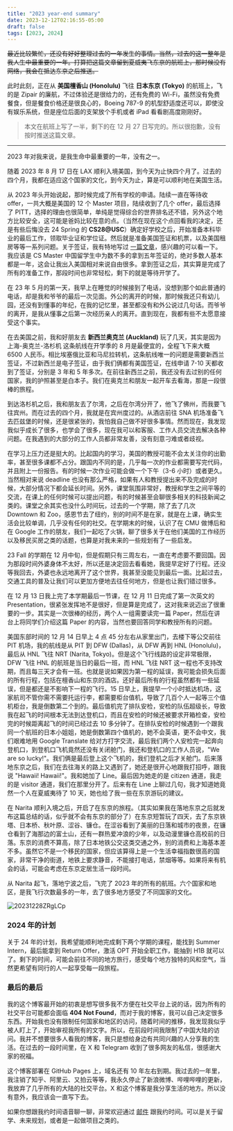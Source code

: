 ```yaml
---
title: "2023 year-end summary"
date: 2023-12-12T02:16:55-05:00
draft: false
tags: [2023, 2024]
---
```


~~最近比较繁忙，还没有好好整理过去的一年发生的事情。当然，过去的这一整年是我人生中最重要的一年。打算把这篇文章留到夏威夷飞东京的航班上，那时候没有网络，我会在抵达东京之后推送。~~

此时此刻，正在从 **美国檀香山 (Honolulu)** 飞往 **日本东京 (Tokyo)** 的航班上，飞的是 Zipair 的廉航，不过体验还是很给力的，还有免费的 Wi-Fi，虽然没有免费餐食，但是餐食价格还是很良心的，Boeing 787-9 的机型舒适度还可以，即使没有娱乐系统，但是座位后面的支架放个手机或者 iPad 看看剧高度刚刚好。

> 本文在航班上写了一半，剩下的在 12 月 27 日写完的。所以很抱歉，没有按时推送这篇文章。

---

2023 年对我来说，是我生命中最重要的一年，没有之一。

随着 2023 年 8 月 17 日在 LAX 顺利入境美国，到今天为止快四个月了。过去的四个月，我都在适应这个国家的文化，到今天为止，算是可以顺利地在美国生活。

从 2023 年头开始说起，那时候完成了所有学校的申请。陆续一直在等待收 offer，一共大概是美国的 12 个 Master 项目，陆续收到了几个 offer，最后选择了 PITT，选择的理由也很简单，单纯是觉得综合的世界排名还不错，另外这个地方比较安全，这可能是爸妈比较在意的点。（当然在现在这个点回看我的决定，还是有些后悔没去 24 Spring 的 **CS28@USC**）确定好学校之后，开始准备本科毕业的最后工作，领取毕业证和学位证。然后就是准备美国签证和机票，以及美国租房等等一系列问题。关于签证，我有特地写过 [一篇文章](https://missuo.me/posts/hongkong-us-visa/)，感兴趣的可以看一下。我应该是 CS Master 中国留学生中为数不多的拿到五年签证的，绝对多数人基本都是一年，这会让我出入美国相对来说自由很多。拿到签证之后，其实算是完成了所有的准备工作，那段时间也非常轻松，剩下的就是等待开学了。

在 23 年 5 月的第一天，我早上在睡觉的时候接到了电话，没想到那个如此普通的电话，却是我和爷爷的最后一次见面。外公的离开的时候，那时候我还只有幼儿园，还没有到懂事的年纪，在我的记忆里，甚至都没有和外公说过几句话。而爷爷的离开，是我从懂事之后第一次经历亲人的离开。直到现在，我都有些不太愿意接受这个事实。

在去美国之前，我和好朋友去 **新西兰奥克兰 (Auckland)** 玩了几天，其实是因为 上海-奥克兰-洛杉机 这条航线在开学季的 8 月是最便宜的，全程飞下来大概 6500 人民币。相比埃塞俄比亚和马尼拉转机，这条航线唯一的问题是需要新西兰签证，不过新西兰是电子签证，由于我们俩都有美国签证，在线申请 7-10 天都收到了签证，分别是 3 年和 5 年多次。在前往新西兰之前，我还没有去过别的任何国家，我的护照甚至是白本子。我们在奥克兰和朋友一起开车去看海，那是一段很棒的旅程。

到达洛杉机之后，我和朋友去了尔湾，之后在尔湾分开了，他飞了佛州，而我要飞往宾州。而在过去的四个月，我就是在宾州度过的。从酒店前往 SNA 机场准备飞去匹兹堡的时候，还是很紧张的，我怕我自己做不好很多事情。然而现在，我发现我似乎成长了很多，也学会了很多，现在我可以和客服、工作人员交流去解决各种问题。在我遇到的大部分的工作人员都非常友善，没有刻意刁难或者歧视。

在学习上压力还是挺大的。比起国内的学习，美国的教授可能不会太关注你的出勤率，甚至很多课都不占分。跟国内不同的是，几乎每一次的作业都需要写完代码，并且附上一份报告。有的时候一次作业可能会做一个下午（3-6 小时）或者更久。当然相对来说 deadline 也没有那么严格，如果有人和教授提出来不及完成的时候，大部分情况下都会延长时间。另外，课堂氛围非常好，教授和学生之间平等的交流，在课上的任何时候可以提出问题，有的时候甚至会聊很多相关的科技新闻之类的。课堂之余其实也没什么时间玩，过去的一个学期，除了去了几次 Downtown 和 Zoo，感恩节去了纽约，别的时间不是在家，就是在上课，确实生活会比较单调，几乎没有任何的社交。在学期末的时候，认识了在 CMU 做博后和在 Google 工作的朋友，我们一起吃了火锅，聊了很多关于在他们美国的工作经历以及移民买房之类的话题，也算是对我未来的一些规划有了一些启发。

23 Fall 的学期在 12 月中旬，但是假期只有三周左右，一直在考虑要不要回国。因为那段时间外婆身体不太好，所以还是决定回去看看她，我提早定好了行程。还没等我回去，外婆也永远地离开了这个世界，我甚至没能见到最后一面。比起过去，交通工具的普及让我们可以更加方便地去往任何地方，但是也让我们错过很多。

在 12 月 13 日我上完了本学期最后一节课，在 12 月 11 日完成了第一次英文的 Presentation，很紧张发挥地不是很好，但是算是完成了，这对我来说迈出了很重要的一步。其实是一次很棒的经历，两个人一组需要读完一篇 Paper，然后在讲台上将同学们介绍这篇 Paper 的内容，当然也要回答同学和教授所有的问题。

美国东部时间的 12 月 14 日早上 4 点 45 分左右从家里出门，去楼下等公交前往 PIT 机场，我的航线是从 PIT 到 DFW (Dallas)，从 DFW 再到 HNL (Honolulu)，最后从 HNL 飞往 NRT (Narita, Tokyo)。但是这个飞行线路的设定非常极限，DFW 飞往 HNL 的航班是当日的最后一班，而 HNL 飞往 NRT 这一程也不支持改期，而且每三天才会有一班。也就是说如果因为第一程的延误，我可能会损失后面的所有行程，包括在檀香山和东京的酒店。还好最后所有的行程虽然都有一些延误，但是都还是不影响下一程的飞行。15 日早上，我提早一个小时抵达机场，这家航司不管你需不需要托运行李，都需要柜台值机，导致了几百个人一起等三个值机柜台，我是倒数第二个到的。最后值机完了排队安检，安检的队伍超级长，导致我在起飞的时间根本无法到达登机口，而且在安检的时候还被要求开箱检查，安检完的时候距离起飞的时间已经过去 10 多分钟了。在排队安检的时候遇到一个跟我同一个航班的日本小姐姐，她是倒数第四个值机的，她不会英语，更不会中文，我们艰难地用 Google Translate 给对方打字交流，最后我们两个人安检完一起奔向登机口，到登机口飞机竟然还没有关闭舱门，我还和登机口的工作人员说，"We are so lucky!"。我们俩是最后登上这个飞机的，我们登机之后才关舱门。后来落地东京之后，我们在去往海关的路上又遇到了，她还是很开心地跟我打招呼，跟我说 "Hawaii! Hawaii!"。我和她加了 Line。最后因为她走的是 citizen 通道，我走的是 visitor 通道，我们在那里分开了。后来有在 Line 上聊过几句，我才知道她竟然一个人在夏威夷待了 10 天，她也给了我一些在东京游玩的建议。

在 Narita 顺利入境之后，开启了在东京的旅程。（其实如果我在落地东京之后就发布这篇总结的话，似乎就不会有东京的部分了）在东京短暂玩了四天，去了东京铁塔、日本桥、秋叶原、涩谷、镰仓。在涩谷看到了美丽的日落和城市的夜景，在镰仓看到了海那边的富士山，还有一群热爱冲浪的少年，以及动漫里镰仓高校前的日落。东京的消费不算高，除了日本地铁公交这类交通之外，别的消费和上海基本差不多。虽然它不是一个移民的国家，但应该算得上是一个生活幸福指数很高的国家，非常干净的街道，地铁上要求静音，不能接打电话，禁烟等等。如果将来有机会的话，可能会考虑在东京定居生活一段时间。

从 Narita 起飞，落地宁波之后，飞完了 2023 年的所有的航班。六个国家和地区，是我飞行次数最多的一年，去了很多地方感受了不同国家的文化。

![20231228ZRgLCp](https://r2.qwq.mx/blog/20231228ZRgLCp.PNG)

### 2024 年的计划

关于 24 年的计划，我希望能顺利地完成剩下两个学期的课程，能找到 Summer Intern，最后能拿到 Return Offer，激活 OPT 开始全职工作，能抽到 H1B 就可以了。剩下的时间，可能会前往不同的地方旅行，感受每个地方独特的风和空气，当然更希望有同行的人一起享受每一段旅程。


### 最后的最后

我的这个博客最开始的初衷是想写很多我不方便在社交平台上说的话，因为所有的社交平台可能都会面临 **404 Not Found**，而对于我的博客，我可以自己决定很多东西。开始我也没有限制任何国家和地区的访问，随着时间的推移，我发现我似乎被人盯上了，开始审视我所有的文字。所以，在前段时间我限制了中国大陆的访问。我并不想要很多人看我的博客，我只是想给身边有共同兴趣的人分享我的生活。在过去的一段时间里，在 X 和 Telegram 收到了很多网友的私信，很感谢大家的祝福。

这个博客部署在 GitHub Pages 上，域名还有 10 年左右到期。我过去的一年里，我注销了知乎、阿里云、又拍云等等，我永久停止了新浪微博、哔哩哔哩的更新，我放弃了几乎所有的大陆的社交平台。X 和这个博客是我分享生活的地方。所以没有意外，我应该会一直写下去。

如果你想跟我约时间语音聊一聊，非常欢迎通过 [邮件](mailto:me@missuo.me) 跟我约时间。可以是关于留学、未来规划，或者是一起做项目之类的。